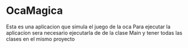 # OcaMagica
Esta es una aplicacion que simula el juego de la oca
Para ejecutar la aplicacíon sera necesario ejecutarla de de la clase Main y tener todas las clases en el mismo proyecto
